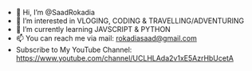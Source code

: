 - 👋 Hi, I’m @SaadRokadia
- 👀 I’m interested in VLOGING, CODING & TRAVELLING/ADVENTURING
- 🌱 I’m currently learning JAVSCRIPT & PYTHON
- 📫 You can reach me via mail: rokadiasaad@gmail.com
- Subscribe to My YouTube Channel: https://www.youtube.com/channel/UCLHLAda2v1xE5AzrHbUcetA

<!---
SaadRokadia/SaadRokadia is a ✨ special ✨ repository because its `README.md` (this file) appears on your GitHub profile.
You can click the Preview link to take a look at your changes.
--->
